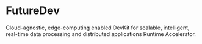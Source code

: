 # FutureDev
Cloud-agnostic, edge-computing enabled DevKit for scalable, intelligent, real-time data processing and distributed applications Runtime Accelerator.
